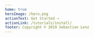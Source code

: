 ```yaml
---
home: true
heroImage: /hero.png
actionText: Get Started →
actionLink: /tutorials/install/
footer: Copyright © 2019 Sebastian Lenz
---
```

